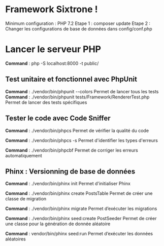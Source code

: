 # Framework Sixtrone !

Minimum configuration : PHP 7.2
Etape 1 : composer update
Etape 2 : Changer les configurations de base de données dans config/conf.php

# Lancer le serveur PHP

**Command** : php -S localhost:8000 -t public/

## Test unitaire et fonctionnel avec PhpUnit

**Command** : ./vendor/bin/phpunit --colors
Permet de lancer tous les tests
**Command** : ./vendor/bin/phpunit tests/Framework/RendererTest.php
Permet de lancer des tests spécifiques

## Tester le code avec Code Sniffer
**Command** : ./vendor/bin/phpcs
Permet de vérifier la qualité du code

**Command** : ./vendor/bin/phpcs -s
Permet d'identifier les types d'erreurs

**Command** : ./vendor/bin/phpcbf
Permet de corriger les erreurs automatiquement

## Phinx : Versionning de base de données

**Command** : ./vendor/bin/phinx init
Permet d'initialiser Phinx

**Command** : ./vendor/bin/phinx create PostsTable
Permet de créer une classe de migration

**Command** : ./vendor/bin/phinx migrate
Permet d’exécuter les migrations

**Command** : ./vendor/bin/phinx seed:create PostSeeder 
Permet de créer une classe pour la génération de donnée aléatoire

**Command** : vendor/bin/phinx seed:run
Permet d’exécuter les données aléatoires 
